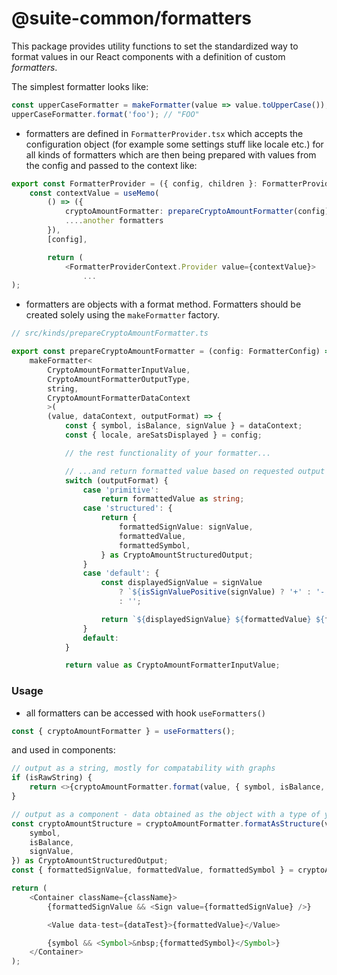 # @suite-common/formatters

This package provides utility functions to set the standardized way to format values in our React components with a definition of custom _formatters_.

The simplest formatter looks like:

```typescript
const upperCaseFormatter = makeFormatter(value => value.toUpperCase());
upperCaseFormatter.format('foo'); // "FOO"
```

-   formatters are defined in `FormatterProvider.tsx` which accepts the configuration object (for example some settings stuff like locale etc.) for all kinds of formatters which are then being prepared with values from the config and passed to the context like:

```typescript
export const FormatterProvider = ({ config, children }: FormatterProviderProps) => {
    const contextValue = useMemo(
        () => ({
            cryptoAmountFormatter: prepareCryptoAmountFormatter(config),
            ....another formatters
        }),
        [config],

        return (
            <FormatterProviderContext.Provider value={contextValue}>
                ...
);
```

-   formatters are objects with a format method. Formatters should be created solely using the `makeFormatter` factory.

```typescript
// src/kinds/prepareCryptoAmountFormatter.ts

export const prepareCryptoAmountFormatter = (config: FormatterConfig) =>
    makeFormatter<
        CryptoAmountFormatterInputValue,
        CryptoAmountFormatterOutputType,
        string,
        CryptoAmountFormatterDataContext
        >(
        (value, dataContext, outputFormat) => {
            const { symbol, isBalance, signValue } = dataContext;
            const { locale, areSatsDisplayed } = config;

            // the rest functionality of your formatter...

            // ...and return formatted value based on requested output format
            switch (outputFormat) {
                case 'primitive':
                    return formattedValue as string;
                case 'structured': {
                    return {
                        formattedSignValue: signValue,
                        formattedValue,
                        formattedSymbol,
                    } as CryptoAmountStructuredOutput;
                }
                case 'default': {
                    const displayedSignValue = signValue
                        ? `${isSignValuePositive(signValue) ? '+' : '-'}`
                        : '';

                    return `${displayedSignValue} ${formattedValue} ${formattedSymbol}` as string;
                }
                default:
            }

            return value as CryptoAmountFormatterInputValue;
```

### Usage

-   all formatters can be accessed with hook `useFormatters()`

```typescript
const { cryptoAmountFormatter } = useFormatters();
```

and used in components:

```typescript
// output as a string, mostly for compatability with graphs
if (isRawString) {
    return <>{cryptoAmountFormatter.format(value, { symbol, isBalance, signValue })}</>;
}

// output as a component - data obtained as the object with a type of your choice...
const cryptoAmountStructure = cryptoAmountFormatter.formatAsStructure(value, {
    symbol,
    isBalance,
    signValue,
}) as CryptoAmountStructuredOutput;
const { formattedSignValue, formattedValue, formattedSymbol } = cryptoAmountStructure;

return (
    <Container className={className}>
        {formattedSignValue && <Sign value={formattedSignValue} />}

        <Value data-test={dataTest}>{formattedValue}</Value>

        {symbol && <Symbol>&nbsp;{formattedSymbol}</Symbol>}
    </Container>
);
```
